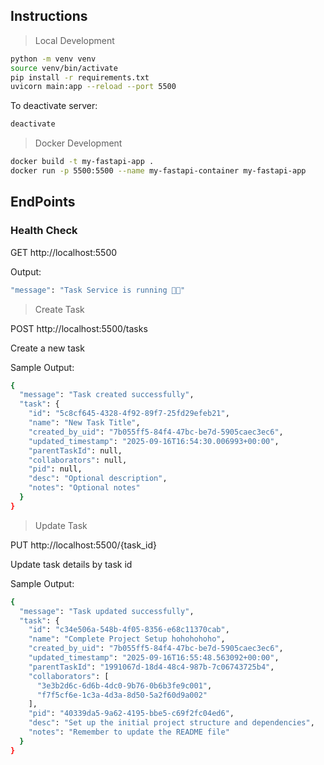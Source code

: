 ## Instructions
> Local Development
```bash
python -m venv venv
source venv/bin/activate
pip install -r requirements.txt
uvicorn main:app --reload --port 5500
```

To deactivate server:
```bash
deactivate
```
> Docker Development
```bash
docker build -t my-fastapi-app .
docker run -p 5500:5500 --name my-fastapi-container my-fastapi-app
```

## EndPoints

### Health Check

GET http://localhost:5500

Output:
```bash
"message": "Task Service is running 🚀😱"
```

>Create Task

POST http://localhost:5500/tasks

Create a new task

Sample Output:
```bash
{
  "message": "Task created successfully",
  "task": {
    "id": "5c8cf645-4328-4f92-89f7-25fd29efeb21",
    "name": "New Task Title",
    "created_by_uid": "7b055ff5-84f4-47bc-be7d-5905caec3ec6",
    "updated_timestamp": "2025-09-16T16:54:30.006993+00:00",
    "parentTaskId": null,
    "collaborators": null,
    "pid": null,
    "desc": "Optional description",
    "notes": "Optional notes"
  }
}
```

>Update Task

PUT http://localhost:5500/{task_id}

Update task details by task id

Sample Output:
```bash
{
  "message": "Task updated successfully",
  "task": {
    "id": "c34e506a-548b-4f05-8356-e68c11370cab",
    "name": "Complete Project Setup hohohohoho",
    "created_by_uid": "7b055ff5-84f4-47bc-be7d-5905caec3ec6",
    "updated_timestamp": "2025-09-16T16:55:48.563092+00:00",
    "parentTaskId": "1991067d-18d4-48c4-987b-7c06743725b4",
    "collaborators": [
      "3e3b2d6c-6d6b-4dc0-9b76-0b6b3fe9c001",
      "f7f5cf6e-1c3a-4d3a-8d50-5a2f60d9a002"
    ],
    "pid": "40339da5-9a62-4195-bbe5-c69f2fc04ed6",
    "desc": "Set up the initial project structure and dependencies",
    "notes": "Remember to update the README file"
  }
}
```